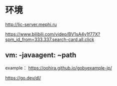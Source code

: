 # 环境

http://lic-server.mephi.ru

https://www.bilibili.com/video/BV1sA4y1f77X?spm_id_from=333.337.search-card.all.click


vm:
-javaagent: ~path
-----------------------------------------------------------------------

example：
https://oohira.github.io/gobyexample-jp/

https://go.dev/dl/
